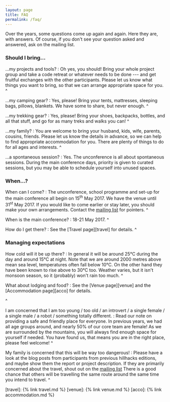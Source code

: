 ```yaml
---
layout: page
title: FAQ
permalink: /faq/
---
```


Over the years, some questions come up again and again.  Here they are, with
answers.  Of course, if you don't see your question asked and answered, ask on
the mailing list.

### Should I bring...

...my projects and tools?
: Oh yes, you should!  Bring your whole project group and take a code retreat or
  whatever needs to be done --- and get fruitful exchanges with the other
  participants.  Please let us know what things you want to bring, so that we
  can arrange appropriate space for you.
^

...my camping gear?
: Yes, please!  Bring your tents, mattresses, sleeping bags, pillows, blankets.
  We have some to share, but never enough.
^

...my trekking gear?
: Yes, please!  Bring your shoes, backpacks, bottles, and all that stuff, and go
  for as many treks and walks you can!
^

...my family?
: You are welcome to bring your husband, kids, wife, parents, cousins, friends.
  Please let us know the details in advance, so we can help to find appropriate
  accommodation for you.  There are plenty of things to do for all ages and
  interests.
^

...a spontaneous session?
: Yes.  The unconference is all about spontaneous sessions.  During the main
  conference days, priority is given to curated sessions, but you may be able to
  schedule yourself into unused spaces.

### When...?

When can I come?
: The unconference, school programme and set-up for the main conference all
  begin on 15<sup>th</sup> May 2017.  We have the venue until 31<sup>st</sup>
  May 2017.  If you would like to come earlier or stay later, you should make
  your own arrangements.  Contact the [mailing list][ml] for pointers.
^

When is the main conference?
: 18-21 May 2017.
^

How do I get there?
: See the [Travel page][travel] for details.
^

### Managing expectations

How cold will it be up there?
: In general it will be around 25°C during the day and around 15°C at night.
  Note that we are around 2000 metres above mean sea level, temperatures often
  fall below 10°C. On the other hand they have been known to rise above to 30°C
  too.  Weather varies, but it isn't monsoon season, so it (probably) won't rain
  too much.
^

What about lodging and food?
: See the [Venue page][venue] and the [Accommodation page][acco] for details.
<!-- This says nothing about food!  We need to know about food! -->
^

I am concerned that I am too young / too old / an introvert / a single female /
a single male / a robot / something totally different.
: Read our note on providing a safe and friendly place for everyone.  In
  previous years, we had all age groups around, and nearly 50% of our core team
  are female!  <!-- XXX: really? -->  As we are surrounded by the mountains, you
  will always find enough space for yourself if needed.  You have found us, that
  means you are in the right place, please feel welcome!
^

My family is concerned that this will be way too dangerous!
: Please have a look at the blog posts from participants from previous hillhacks
  editions, and maybe show them the report or project description.  If they are
  primarily concerned about the travel, shout out on the [mailing list][ml]
  There is a good chance that others will be travelling the same route around
  the same time you intend to travel.
^

[ml]: https://lists.hillhacks.in/mailman/listinfo/hillhackers
[travel]: {% link travel.md %}
[venue]: {% link venue.md %}
[acco]: {% link accommodation.md %}
